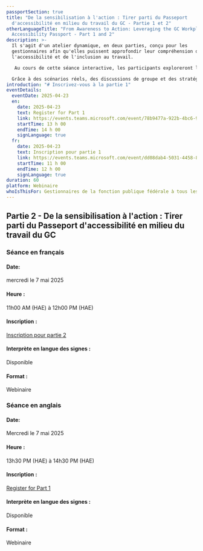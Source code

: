 ```yaml
---
passportSection: true
title: "De la sensibilisation à l'action : Tirer parti du Passeport
  d'accessibilité en milieu du travail du GC - Partie 1 et 2"
otherLanguageTitle: "From Awareness to Action: Leveraging the GC Workplace
  Accessibility Passport - Part 1 and 2"
description: >-
  Il s'agit d'un atelier dynamique, en deux parties, conçu pour les
  gestionnaires afin qu'elles puissent approfondir leur compréhension de
  l'accessibilité et de l'inclusion au travail.

   Au cours de cette séance interactive, les participants exploreront le Passeport pour l'accessibilité en milieu de travail du gouvernement du Canada en apprenant comment appliquer ses principes pour créer un environnement de travail plus accessible et plus favorable.

  Grâce à des scénarios réels, des discussions de groupe et des stratégies pratiques, les gestionnaires obtiendront les outils dont ils ont besoin pour mettre en œuvre des changements significatifs qui favorisent l'accessibilité et donnent les moyens de réussir à tous les employés.
introduction: "# Inscrivez-vous à la partie 1"
eventDetails:
  eventDate: 2025-04-23
  en:
    date: 2025-04-23
    text: Register for Part 1
    link: https://events.teams.microsoft.com/event/78b9477a-922b-4bc6-9864-8290198178fa@d05bc194-94bf-4ad6-ae2e-1db0f2e38f5e
    startTime: 13 h 00
    endTime: 14 h 00
    signLanguage: true
  fr:
    date: 2025-04-23
    text: Inscription pour partie 1
    link: https://events.teams.microsoft.com/event/dd08dab4-5031-4458-8899-fff6965b6a55@d05bc194-94bf-4ad6-ae2e-1db0f2e38f5e
    startTime: 11 h 00
    endTime: 12 h 00
    signLanguage: true
duration: 60
platform: Webinaire
whoIsThisFor: Gestionnaires de la fonction publique fédérale à tous les niveaux
---
```

## Partie 2 - De la sensibilisation à l'action : Tirer parti du Passeport d'accessibilité en milieu du travail du GC

### Séance en français

#### Date:

mercredi le 7 mai 2025

#### Heure :

11h00 AM (HAE) à 12h00 PM (HAE)

#### Inscription :

[Inscription pour partie 2](https://events.teams.microsoft.com/event/360d54ca-6f99-4ac5-bf27-30b465abd84c@d05bc194-94bf-4ad6-ae2e-1db0f2e38f5e)

#### [](https://events.teams.microsoft.com/event/6e047035-8c0d-4f74-9229-e373e286112a@d05bc194-94bf-4ad6-ae2e-1db0f2e38f5e)Interprète en langue des signes :

Disponible

#### Format :

Webinaire

### Séance en anglais

#### Date:

Mercredi le 7 mai 2025

#### Heure :

13h30 PM (HAE) à 14h30 PM (HAE)

#### Inscription :

[Register for Part 1](https://events.teams.microsoft.com/event/ef25b7b2-21f9-418f-ba97-ed9252f52dcc@d05bc194-94bf-4ad6-ae2e-1db0f2e38f5e)

#### [](https://events.teams.microsoft.com/event/ae023b05-ccdc-4a0a-babf-3b02165472db@d05bc194-94bf-4ad6-ae2e-1db0f2e38f5e)Interprète en langue des signes :

Disponible

#### Format :

Webinaire
